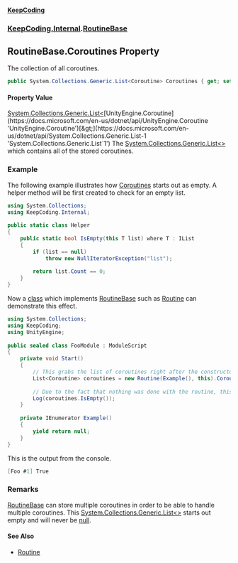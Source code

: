 #### [KeepCoding](index.md 'index')
### [KeepCoding.Internal](KeepCoding.Internal.md 'KeepCoding.Internal').[RoutineBase](RoutineBase.md 'KeepCoding.Internal.RoutineBase')
## RoutineBase.Coroutines Property
The collection of all coroutines.  
```csharp
public System.Collections.Generic.List<Coroutine> Coroutines { get; set; }
```
#### Property Value
[System.Collections.Generic.List&lt;](https://docs.microsoft.com/en-us/dotnet/api/System.Collections.Generic.List-1 'System.Collections.Generic.List`1')[UnityEngine.Coroutine](https://docs.microsoft.com/en-us/dotnet/api/UnityEngine.Coroutine 'UnityEngine.Coroutine')[&gt;](https://docs.microsoft.com/en-us/dotnet/api/System.Collections.Generic.List-1 'System.Collections.Generic.List`1')
The [System.Collections.Generic.List&lt;&gt;](https://docs.microsoft.com/en-us/dotnet/api/System.Collections.Generic.List-1 'System.Collections.Generic.List`1') which contains all of the stored coroutines.  
### Example
The following example illustrates how [Coroutines](RoutineBase.Coroutines.md 'KeepCoding.Internal.RoutineBase.Coroutines') starts out as empty. A helper method will be first created to check for an empty list.  
```csharp
using System.Collections;  
using KeepCoding.Internal;  
  
public static class Helper  
{  
    public static bool IsEmpty(this T list) where T : IList  
    {  
        if (list == null)  
            throw new NullIteratorException("list");  
              
        return list.Count == 0;  
    }  
}  
```
  
Now a [class](https://docs.microsoft.com/en-us/dotnet/csharp/language-reference/keywords/class 'https://docs.microsoft.com/en-us/dotnet/csharp/language-reference/keywords/class') which implements [RoutineBase](RoutineBase.md 'KeepCoding.Internal.RoutineBase') such as [Routine](Routine.md 'KeepCoding.Routine') can demonstrate this effect.  
```csharp
using System.Collections;  
using KeepCoding;  
using UnityEngine;  
  
public sealed class FooModule : ModuleScript  
{  
    private void Start()  
    {  
        // This grabs the list of coroutines right after the constructor is finished, and abanndons the rest of the routine type.  
        List<Coroutine> coroutines = new Routine(Example(), this).Coroutines;  
  
        // Due to the fact that nothing was done with the routine, this would return true.  
        Log(coroutines.IsEmpty());  
    }  
      
    private IEnumerator Example()  
    {  
        yield return null;  
    }  
}  
```
  
This is the output from the console.  
```csharp
[Foo #1] True  
```
### Remarks
[RoutineBase](RoutineBase.md 'KeepCoding.Internal.RoutineBase') can store multiple coroutines in order to be able to handle multiple coroutines. This [System.Collections.Generic.List&lt;&gt;](https://docs.microsoft.com/en-us/dotnet/api/System.Collections.Generic.List-1 'System.Collections.Generic.List`1') starts out empty and will never be [null](https://docs.microsoft.com/en-us/dotnet/csharp/language-reference/keywords/null 'https://docs.microsoft.com/en-us/dotnet/csharp/language-reference/keywords/null').  
            
#### See Also
- [Routine](Routine.md 'KeepCoding.Routine')
